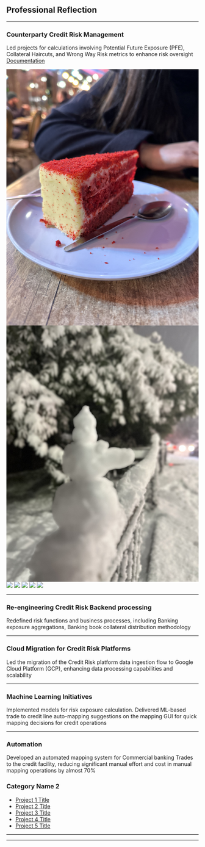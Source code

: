 ## Professional Reflection

---

###  Counterparty Credit Risk Management 
Led projects for calculations involving Potential Future Exposure (PFE), Collateral Haircuts, and Wrong Way Risk metrics to enhance risk oversight
<br>
[Documentation](/pdf/Presentation.pdf) </br>
<!--<img src="pdf/Presentation.pdf?raw=true"/> -->
<!--[Project worked Upon](/sample_page)
<img src="images/dummy_thumbnail.jpg?raw=true"/> -->

<img src="images/IMG_3349.JPG" style="float:left; margin-right:10px;"/>
<img src="images/IMG_E3231.JPG" style="float:left;">

[![](https://img.shields.io/badge/Python-white?logo=Python)](#) [![](https://img.shields.io/badge/Jupyter-white?logo=Jupyter)](#) [![](https://img.shields.io/badge/PyTorch-white?logo=pytorch)](#) [![](https://img.shields.io/badge/Twitter-white?logo=Twitter)](#) [![](https://img.shields.io/badge/HuggingFace_Transformers-white?logo=huggingface)](#)

---
###  Re-engineering Credit Risk Backend processing
Redefined risk functions and business processes, including Banking exposure aggregations, Banking book collateral distribution methodology
<!--
[Project 2 Title](/pdf/sample_presentation.pdf)
<img src="images/dummy_thumbnail.jpg?raw=true"/> -->

---
###  Cloud Migration for Credit Risk Platforms
Led the migration of the Credit Risk platform data ingestion flow to Google Cloud Platform (GCP), enhancing data processing capabilities and scalability

<!--
[Project 3 Title](http://example.com/)
<img src="images/dummy_thumbnail.jpg?raw=true"/> -->

---

###  Machine Learning Initiatives
Implemented models for risk exposure calculation. Delivered ML-based trade to credit line auto-mapping suggestions on the mapping GUI for quick mapping decisions for credit operations


---

###  Automation
Developed an automated mapping system for Commercial banking Trades to the credit facility, reducing significant manual effort and cost in manual mapping operations by almost 70%


### Category Name 2

- [Project 1 Title](http://example.com/)
- [Project 2 Title](http://example.com/)
- [Project 3 Title](http://example.com/)
- [Project 4 Title](http://example.com/)
- [Project 5 Title](http://example.com/)

---




---
<!--
<p style="font-size:11px">Page by <a href="https://github.com/evanca/quick-portfolio">Mayank</a></p> -->
<!-- Remove above link if you don't want to attibute -->
